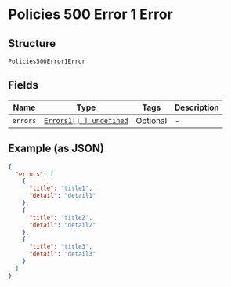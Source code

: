 
# Policies 500 Error 1 Error

## Structure

`Policies500Error1Error`

## Fields

| Name | Type | Tags | Description |
|  --- | --- | --- | --- |
| `errors` | [`Errors1[] \| undefined`](../../doc/models/errors-1.md) | Optional | - |

## Example (as JSON)

```json
{
  "errors": [
    {
      "title": "title1",
      "detail": "detail1"
    },
    {
      "title": "title2",
      "detail": "detail2"
    },
    {
      "title": "title3",
      "detail": "detail3"
    }
  ]
}
```

